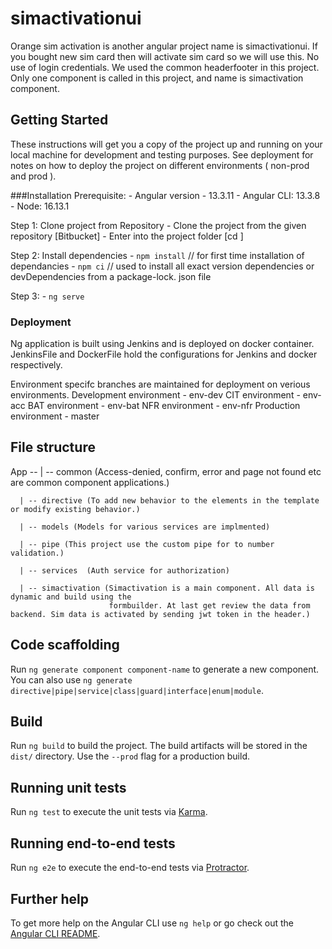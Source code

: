 # simactivationui
Orange sim activation is another angular project name is simactivationui. If you bought new sim card then will activate sim card so we will use this. No use of login credentials. We used the common headerfooter in this project. Only one component is called in this project, and name is simactivation component.

## Getting Started
These instructions will get you a copy of the project up and running on your local machine for development and testing purposes. See deployment for notes on how to deploy the project on different environments ( non-prod and prod ).

###Installation 
  Prerequisite:
    - Angular version - 13.3.11
    - Angular CLI: 13.3.8
    - Node: 16.13.1

  Step 1: Clone project from Repository
    - Clone the project from the given repository [Bitbucket]
    - Enter into the project folder [cd <Project Name>]

  Step 2: Install dependencies
     - `npm install`   // for first time installation of dependancies
     - `npm ci`        // used to install all exact version dependencies or devDependencies from a 
                          package-lock. json file

  Step 3: 
    - `ng serve`


### Deployment
Ng application is built using Jenkins and is deployed on docker container.
JenkinsFile and DockerFile hold the configurations for Jenkins and docker respectively.

Environment specifc branches are maintained for deployment on verious environments.
  Development environment - env-dev
  CIT environment - env-acc
  BAT environment - env-bat
  NFR environment - env-nfr
  Production environment - master


## File structure 
App --
      | -- common (Access-denied, confirm, error and page not found etc are common component applications.)

      | -- directive (To add new behavior to the elements in the template or modify existing behavior.)    

      | -- models (Models for various services are implmented)     

      | -- pipe (This project use the custom pipe for to number validation.)

      | -- services  (Auth service for authorization) 
      
      | -- simactivation (Simactivation is a main component. All data is dynamic and build using the
                          formbuilder. At last get review the data from backend. Sim data is activated by sending jwt token in the header.)

## Code scaffolding

Run `ng generate component component-name` to generate a new component. You can also use `ng generate directive|pipe|service|class|guard|interface|enum|module`.

## Build

Run `ng build` to build the project. The build artifacts will be stored in the `dist/` directory. Use the `--prod` flag for a production build.

## Running unit tests

Run `ng test` to execute the unit tests via [Karma](https://karma-runner.github.io).

## Running end-to-end tests

Run `ng e2e` to execute the end-to-end tests via [Protractor](http://www.protractortest.org/).

## Further help

To get more help on the Angular CLI use `ng help` or go check out the [Angular CLI README](https://github.com/angular/angular-cli/blob/master/README.md).
